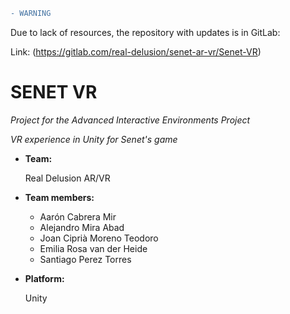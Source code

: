 ```diff 
- WARNING
```

Due to lack of resources, the repository with updates is in GitLab:

Link: (https://gitlab.com/real-delusion/senet-ar-vr/Senet-VR)

# SENET VR

_Project for the Advanced Interactive Environments Project_

_VR experience in Unity for Senet's game_

- **Team:**

    Real Delusion AR/VR

- **Team members:**
  - Aarón Cabrera Mir
  - Alejandro Mira Abad
  - Joan Ciprià Moreno Teodoro
  - Emilia Rosa van der Heide
  - Santiago Perez Torres
  
- **Platform:** 

    Unity
